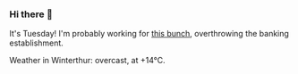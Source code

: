 ### Hi there :wave:

It's Tuesday! I'm probably working for [this bunch](https://github.com/kohofinancial), overthrowing the banking establishment.

Weather in Winterthur: overcast, at +14°C.
